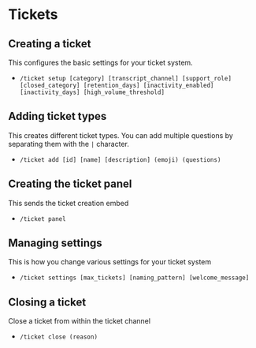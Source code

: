 # Tickets

## Creating a ticket

This configures the basic settings for your ticket system.

* `/ticket setup [category] [transcript_channel] [support_role] [closed_category] [retention_days] [inactivity_enabled] [inactivity_days] [high_volume_threshold]`&#x20;

## Adding ticket types

This creates different ticket types. You can add multiple questions by separating them with the `|` character.

* `/ticket add [id] [name] [description] (emoji) (questions)`&#x20;

## Creating the ticket panel

This sends the ticket creation embed

* `/ticket panel`

## Managing settings

This is how you change various settings for your ticket system

* `/ticket settings [max_tickets] [naming_pattern] [welcome_message]`&#x20;

## Closing a ticket

Close a ticket from within the ticket channel

* `/ticket close (reason)`
